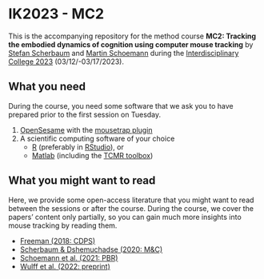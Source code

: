 
# IK2023 - MC2

This is the accompanying repository for the method course **MC2:
Tracking the embodied dynamics of cognition using computer mouse
tracking** by [Stefan
Scherbaum](https://tu-dresden.de/Members/stefan.scherbaum) and [Martin
Schoemann](https://tu-dresden.de/Members/martin.schoemann) during the
[Interdisciplinary College 2023](https://interdisciplinary-college.org/)
(03/12/-03/17/2023).

## What you need

During the course, you need some software that we ask you to have
prepared prior to the first session on Tuesday.

1.  [OpenSesame](https://osdoc.cogsci.nl/3.3/) with the [mousetrap
    plugin](https://github.com/PascalKieslich/mousetrap-os)
2.  A scientific computing software of your choice
    - [R](https://www.r-project.org/) (preferably in
      [RStudio](https://posit.co/products/open-source/rstudio/)), or
    - [Matlab](https://www.mathworks.com/products/matlab.html)
      (including the [TCMR toolbox](osf.io/5e3vn))

## What you might want to read

Here, we provide some open-access literature that you might want to read
between the sessions or after the course. During the course, we cover
the papers’ content only partially, so you can gain much more insights
into mouse tracking by reading them.

- [Freeman (2018: CDPS)](https://doi.org/10.1177/0963721417746793)
- [Scherbaum & Dshemuchadse (2020:
  M&C)](https://doi.org/10.3758/s13421-019-00981-x)
- [Schoemann et al. (2021:
  PBR)](https://doi.org/10.3758/s13423-020-01851-3)
- [Wulff et al. (2022: preprint)](https://doi.org/10.31234/osf.io/v685r)
